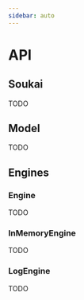 ```yaml
---
sidebar: auto
---
```


# API

## Soukai

TODO

## Model

TODO

## Engines

### Engine

TODO

### InMemoryEngine

TODO

### LogEngine

TODO
